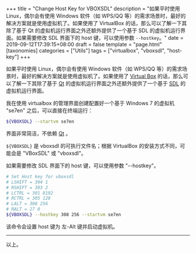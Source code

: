 +++
title = "Change Host Key for VBOXSDL"
description = "如果平时使用 Linux，偶尔会有使用 Windows 软件（如 WPS/QQ 等）的需求场景时，最好的解决方案就是使用虚拟机了。如果使用了 VirtualBox 的话，那么可以了解一下其除了基于 Qt 的虚拟机运行界面之外还额外提供了一个基于 SDL 的虚拟机运行界面。如果需要修改 SDL 界面下的 host 键，可以使用参数 `--hostkey`。"
date = 2019-09-12T17:39:15+08:00
draft = false
template = "page.html"
[taxonomies]
categories =  ["Utils"]
tags = ["virtualbox", "vboxsdl", "host-key"]
+++

如果平时使用 Linux，偶尔会有使用 Windows 软件（如 WPS/QQ 等）的需求场景时，最好的解决方案就是使用虚拟机了。如果使用了 [Virtual Box](https://www.virtualbox.org/) 的话，那么可以了解一下其除了基于 [Qt](https://www.qt.io/) 的虚拟机运行界面之外还额外提供了一个基于 [SDL](https://www.libsdl.org/) 的虚拟机运行界面。

我在使用 virtualbox 的管理界面创建配置好一个基于 Windows 7 的虚拟机 "se7en" 之后，可以直接在终端运行：

```sh
${VBOXSDL} --startvm se7en
```

界面非常简洁，不依赖 [Qt](https://www.qt.io/) 。

`${VBOXSDL}` 是 vboxsdl 的可执行文件名；根据 VirtualBox 的安装方式不同，可能会是 "VBoxSDL" 或 "vboxsdl"。

如果需要修改 SDL 界面下的 host 键，可以使用参数 "--hostkey"。

```sh
# Set Host key for vboxsdl
# LSHIFT = 304 1
# RSHIFT = 303 2
# LCTRL = 301 8192
# RCTRL = 305 128
# LALT = 308 256
# RALT = 27 0
${VBOXSDL} --hostkey 308 256 --startvm se7en
```

该命令会设置 host 键为 左-Alt 键并启动虚拟机。

---

以上。
